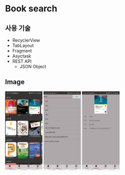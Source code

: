 # Book search

## 사용 기술

* RecyclerView
* TabLayout
* Fragment
* Asyctask
* REST API
  * JSON Object

## Image

<img src="README.assets/image-20200622230214314.png" alt="image-20200622230214314" style="zoom:25%;" /> <img src="README.assets/image-20200622230229448.png" alt="image-20200622230229448" style="zoom:25%;" /> <img src="README.assets/image-20200622230244714.png" alt="image-20200622230244714" style="zoom:25%;" /> 